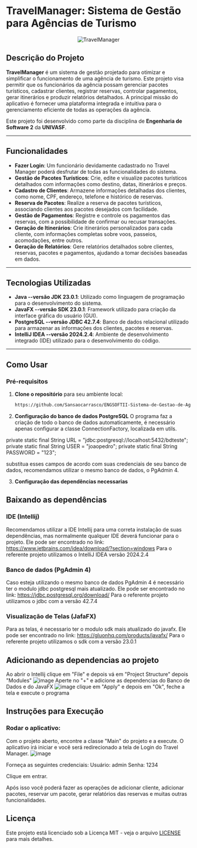 
<h1>TravelManager: Sistema de Gestão para Agências de Turismo</h1>
<p align="center">
  <img src="https://github.com/user-attachments/assets/b109dd9f-43b9-49ff-9133-cce5297eb1d4" alt="TravelManager"/>
</p>

## Descrição do Projeto

**TravelManager** é um sistema de gestão projetado para otimizar e simplificar o funcionamento de uma agência de turismo. Este projeto visa permitir que os funcionários da agência possam gerenciar pacotes turísticos, cadastrar clientes, registrar reservas, controlar pagamentos, gerar itinerários e produzir relatórios detalhados. A principal missão do aplicativo é fornecer uma plataforma integrada e intuitiva para o gerenciamento eficiente de todas as operações da agência.

Este projeto foi desenvolvido como parte da disciplina de **Engenharia de Software 2** da **UNIVASF**.

---

## Funcionalidades

- **Fazer Login**: Um funcionário devidamente cadastrado no Travel Manager poderá desfrutar de todas as funcionalidades do sistema.
- **Gestão de Pacotes Turísticos**: Crie, edite e visualize pacotes turísticos detalhados com informações como destino, datas, itinerários e preços.
- **Cadastro de Clientes**: Armazene informações detalhadas dos clientes, como nome, CPF, endereço, telefone e histórico de reservas.
- **Reserva de Pacotes**: Realize a reserva de pacotes turísticos, associando clientes aos pacotes desejados com facilidade.
- **Gestão de Pagamentos**: Registre e controle os pagamentos das reservas, com a possibilidade de confirmar ou recusar transações.
- **Geração de Itinerários**: Crie itinerários personalizados para cada cliente, com informações completas sobre voos, passeios, acomodações, entre outros.
- **Geração de Relatórios**: Gere relatórios detalhados sobre clientes, reservas, pacotes e pagamentos, ajudando a tomar decisões baseadas em dados.

---

## Tecnologias Utilizadas

- **Java --versão JDK 23.0.1**: Utilizado como linguagem de programação para o desenvolvimento do sistema.
- **JavaFX --versão SDK 23.0.1**: Framework utilizado para criação da interface gráfica do usuário (GUI).
- **PostgreSQL --versão JDBC 42.7.4**: Banco de dados relacional utilizado para armazenar as informações dos clientes, pacotes e reservas.
- **IntelliJ IDEA --versão 2024.2.4**: Ambiente de desenvolvimento integrado (IDE) utilizado para o desenvolvimento do código.

---

## Como Usar

### Pré-requisitos

1. **Clone o repositório** para seu ambiente local:

   ```bash
   https://github.com/Sansaocarrasco/ENGSOFTII-Sistema-de-Gestao-de-Agencia-de-Turismo.git

2. **Configuração do banco de dados PostgreSQL**
O programa faz a criação de todo o banco de dados automaticamente, é necessário apenas configurar a classe ConnectionFactory, localizada em utils.

private static final String URL = "jdbc:postgresql://localhost:5432/bdteste";
private static final String USER = "joaopedro";
private static final String PASSWORD = "123";

substitua esses campos de acordo com suas credenciais de seu banco de dados, recomendamos utilizar o mesmo banco de dados, o PgAdmin 4.

3. **Configuração das dependências necessarias**

## Baixando as dependências

### IDE (Intellij)
Recomendamos utilizar a IDE Intellij para uma correta instalação de suas dependências, mas normalmente qualquer IDE deverá funcionar para o projeto.
Ele pode ser encontrado no link: https://www.jetbrains.com/idea/download/?section=windows
Para o referente projeto utilizamos o IntelliJ IDEA versão 2024.2.4

### Banco de dados (PgAdmin 4)
Caso esteja utilizando o mesmo banco de dados PgAdmin 4 é necessário ter o modulo jdbc postgresql mais atualizado.
Ele pode ser encontrado no link: https://jdbc.postgresql.org/download/
Para o referente projeto utilizamos o jdbc com a versão 42.7.4

### Visualização de Telas (JafaFX)
Para as telas, é necessario ter o modulo sdk mais atualizado do javafx.
Ele pode ser encontrado no link: https://gluonhq.com/products/javafx/
Para o referente projeto utilizamos o sdk com a versão 23.0.1

## Adicionando as dependencias ao projeto

Ao abrir o Intellij clique em "File" e depois vá em "Project Structure" depois "Modules"
![image](https://github.com/user-attachments/assets/8ba629a0-ec3c-42dd-bf14-ea83bcd19707)
Aperte no "+" e adicione as dependencias do Banco de Dados e do JavaFX
![image](https://github.com/user-attachments/assets/dee51ea2-6866-48c3-89f3-924301e68647)
clique em "Apply" e depois em "Ok", feche a tela e execute o programa

## Instruções para Execução
### Rodar o aplicativo:

Com o projeto aberto, encontre a classe "Main" do projeto e a execute.
O aplicativo irá iniciar e você será redirecionado a tela de Login do Travel Manager.
![image](https://github.com/user-attachments/assets/8ce43569-f2f8-4f87-8786-f155349d9396)

Forneça as seguintes credenciais:
Usuário: admin
Senha: 1234

Clique em entrar.

Após isso você poderá fazer as operações de adicionar cliente, adicionar pacotes, reservar um pacote, gerar relatórios das reservas e muitas outras funcionalidades.


## Licença

Este projeto está licenciado sob a Licença MIT - veja o arquivo [LICENSE](./LICENSE) para mais detalhes.
